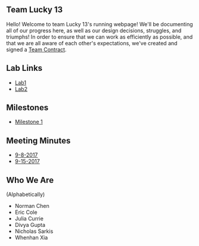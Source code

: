 ## Team Lucky 13
Hello! Welcome to team Lucky 13's running webpage! We'll be documenting all of our progress here, as well as our design decisions, struggles, and triumphs! In order to ensure that we can work as efficiently as possible, and that we are all aware of each other's expectations, we've created and signed a [Team Contract](https://nas256.github.io/ece3400_team13/team_contract). 

## Lab Links
 - [Lab1](https://nas256.github.io/ece3400_team13/labs/lab1)
 - [Lab2](https://nas256.github.io/ece3400_team13/labs/lab2)

## Milestones
- [Milestone 1](https://nas256.github.io/ece3400_team13/labs/milestone1)

## Meeting Minutes
 - [9-8-2017](https://nas256.github.io/ece3400_team13/minutes/9-8-2017)
 - [9-15-2017](https://nas256.github.io/ece3400_team13/minutes/9-15-2017)

## Who We Are
 (Alphabetically)
 - Norman Chen
 - Eric Cole
 - Julia Currie
 - Divya Gupta
 - Nicholas Sarkis
 - Whenhan Xia

